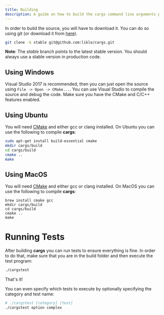 ```yaml
---
title: Building
description: A guide on how to build the cargs command line arguments parser library for C/C++.
---
```


In order to build the source, you will have to download it. You can do so using git (or download it from [here](https://github.com/likle/cargs/archive/stable.zip)).
```bash
git clone -b stable git@github.com:likle/cargs.git
```

**Note**: The *stable* branch points to the latest stable version. You should 
always use a stable version in production code.

## Using Windows
Visual Studio 2017 is recommended, then you can just open the source using ``File -> Open -> CMake...``. You can use Visual Studio to compile the source and debug the code. Make sure you have the CMake and C/C++ features enabled.

## Using Ubuntu
You will need [CMake](https://cmake.org/download/) and either gcc or clang installed. On Ubuntu you can use the following to compile **cargs**:
```bash
sudo apt-get install build-essential cmake
mkdir cargs/build
cd cargs/build
cmake ..
make
```

## Using MacOS
You will need [CMake](https://cmake.org/download/) and either gcc or clang installed. On MacOS you can use the following to compile **cargs**:
```
brew install cmake gcc
mkdir cargs/build
cd cargs/build
cmake ..
make
```
# Running Tests
After building **cargs** you can run tests to ensure everything is fine. In order to do that, make sure that you are in the build folder and then execute the test program:

```bash
./cargstest
```

That's it!

You can even specify which tests to execute by optionally specifying the category and test name:
```bash
# ./cargstest [category] [test]
./cargstest option complex
```
